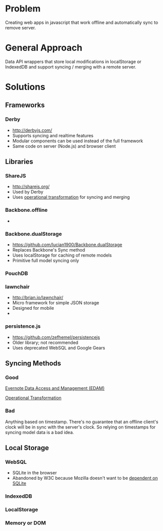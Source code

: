 # Problem

Creating web apps in javascript that work offline and automatically sync to remove server.

# General Approach

Data API wrappers that store local modifications in localStorage or IndexedDB and support 
syncing / merging with a remote server.

# Solutions

## Frameworks

### Derby
* http://derbyjs.com/
* Supports syncing and realtime features
* Modular components can be used instead of the full framework
* Same code on server (Node.js) and browser client

## Libraries

### ShareJS
* http://sharejs.org/
* Used by Derby
* Uses [operational transformation](http://en.wikipedia.org/wiki/Operational_transformation)
  for syncing and merging

### Backbone.offline
*

### Backbone.dualStorage
* https://github.com/lucian1900/Backbone.dualStorage
* Replaces Backbone's Sync method
* Uses localStorage for caching of remote models
* Primitive full model syncing only

### PouchDB

### lawnchair
* http://brian.io/lawnchair/
* Micro framework for simple JSON storage
* Designed for mobile
* 

### persistence.js
* https://github.com/zefhemel/persistencejs
* Older library; not recommended
* Uses deprecated WebSQL and Google Gears


## Syncing Methods

### Good

[Evernote Data Access and Management (EDAM)](http://dev.evernote.com/media/pdf/edam-sync.pdf)

[Operational Transformation](http://en.wikipedia.org/wiki/Operational_transformation)


### Bad

Anything based on timestamp. There's no guarantee that an offline client's clock will be in 
sync with the server's clock. So relying on timestamps for syncing model data is a bad idea.


## Local Storage

### WebSQL
* SQLite in the browser
* Abandoned by W3C because Mozilla doesn't want to be [dependent on SQLite](https://hacks.mozilla.org/2010/06/beyond-html5-database-apis-and-the-road-to-indexeddb/)

### IndexedDB

### LocalStorage

### Memory or DOM

